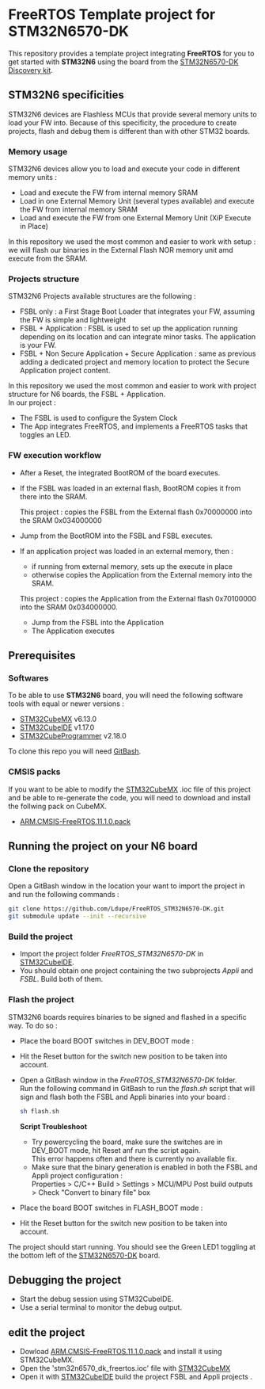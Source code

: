# FreeRTOS Template project for STM32N6570-DK


This repository provides a template project integrating **FreeRTOS** for you to get started with  **STM32N6** using the board from the [STM32N6570-DK Discovery kit](https://www.st.com/en/evaluation-tools/stm32n6570-dk.html).

## STM32N6 specificities

STM32N6 devices are Flashless MCUs that provide several memory units to load your FW into. Because of this specificity, the procedure to create projects, flash and debug them is different than with other STM32 boards.

### Memory usage
STM32N6 devices allow you to load and execute your code in different memory units :
* Load and execute the FW from internal memory SRAM
* Load in one External Memory Unit (several types available) and execute the FW from internal memory SRAM
* Load and execute the FW from one External Memory Unit (XiP Execute in Place)

In this repository we used the most common and easier to work with setup :
we will flash our binaries in the External Flash NOR memory unit amd execute from the SRAM.

### Projects structure
STM32N6 Projects available structures are the following :
* FSBL only : a First Stage Boot Loader that integrates your FW, assuming the FW is simple and lightweight
* FSBL + Application : FSBL is used to set up the application running depending on its location and can integrate minor tasks. The application is your FW.
* FSBL + Non Secure Application + Secure Application : same as previous adding a dedicated project and memory location to protect the Secure Application project content.

In this repository we used the most common and easier to work with project structure for N6 boards, the FSBL + Application.  
In our project :
* The FSBL is used to configure the System Clock
* The App integrates FreeRTOS, and implements a FreeRTOS tasks that toggles an LED.

### FW execution workflow

* After a Reset, the integrated BootROM of the board executes.
* If the FSBL was loaded in an external flash, BootROM copies it from there into the SRAM.

    This project :  copies the FSBL from the External flash 0x70000000 into the SRAM 0x034000000

* Jump from the BootROM into the FSBL and FSBL executes.
* If an application project was loaded in an external memory, then :
    * if running from external memory, sets up the execute in place
    * otherwise copies the Application from the External memory into the SRAM.

    This project :  copies the Application from the External flash 0x70100000 into the SRAM 0x034000000.
    * Jump from the FSBL into the Application
    * The Application executes

## Prerequisites

### Softwares
To be able to use **STM32N6** board, you will need the following software tools with equal or newer versions :
* [STM32CubeMX](http://www.st.com/stm32cubemx) v6.13.0
* [STM32CubeIDE](https://www.st.com/stm32cubeide) v1.17.0
* [STM32CubeProgrammer](http://www.st.com/stm32cubeprog) v2.18.0

To clone this repo you will need [GitBash](https://git-scm.com/downloads).

### CMSIS packs
If you want to be able to modify the [STM32CubeMX](http://www.st.com/stm32cubemx) .ioc file of this project and be able to re-generate the code, you will need to download and install the follwing pack on CubeMX.
* [ARM.CMSIS-FreeRTOS.11.1.0.pack](https://keilpack.azureedge.net/pack/ARM.CMSIS-FreeRTOS.11.1.0.pack)


## Running the project on your N6 board

### Clone the repository
Open a GitBash window in the location your want to import the project in and run the following commands :

```bash
git clone https://github.com/Ldupe/FreeRTOS_STM32N6570-DK.git
git submodule update --init --recursive
```
### Build the project

* Import the project folder *FreeRTOS_STM32N6570-DK* in [STM32CubeIDE](https://www.st.com/stm32cubeide).
* You should obtain one project containing the two subprojects *Appli* and *FSBL*. Build both of them.

### Flash the project

STM32N6 boards requires binaries to be signed and flashed in a specific way. To do so :
* Place the board BOOT switches in DEV_BOOT mode  :
* Hit the Reset button for the switch new position to be taken into account.
* Open a GitBash window in the *FreeRTOS_STM32N6570-DK* folder.  
  Run the following command in GitBash to run the *flash.sh* script that will sign and flash both the FSBL and Appli binaries into your board :

    ```bash
    sh flash.sh
    ```

    **Script Troubleshoot**
    * Try powercycling the board, make sure the switches are in DEV_BOOT mode, hit Reset anf run the script again.  
    This error happens often and there is currently no available fix.
    * Make sure that the binary generation is enabled in both the FSBL and Appli project configuration :  
    Properties > C/C++ Build > Settings > MCU/MPU Post build outputs > Check "Convert to binary file" box

* Place the board BOOT switches in FLASH_BOOT mode  :
* Hit the Reset button for the switch new position to be taken into account.

The project should start running. You should see the Green LED1 toggling at the bottom left of the [STM32N6570-DK](https://www.st.com/en/evaluation-tools/stm32n6570-dk.html) board.




## Debugging the project
* Start the debug session using STM32CubeIDE.
* Use a serial terminal to monitor the debug output.






## edit the project
* Dowload [ARM.CMSIS-FreeRTOS.11.1.0.pack](https://keilpack.azureedge.net/pack/ARM.CMSIS-FreeRTOS.11.1.0.pack) and install it using STM32CubeMX.
* Open the 'stm32n6570_dk_freertos.ioc' file with [STM32CubeMX](http://www.st.com/stm32cubemx)
* Open it with [STM32CubeIDE](https://www.st.com/stm32cubeide) build the project FSBL and Appli projects .
